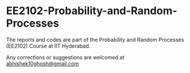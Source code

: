 # EE2102-Probability-and-Random-Processes
The reports and codes are part of the Probability and Random Processes (EE2102) Course at IIT Hyderabad.

Any corrections or suggestions are welcomed at abhishek10ghosh@gmail.com
